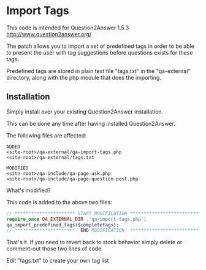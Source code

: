Import Tags
==========================================================

This code is intended for Question2Answer 1.5.3
http://www.question2answer.org/

The patch allows you to import a set of predefined tags in order to be able to present the user with tag suggestions before questions exists for these tags.

Predefined tags are stored in plain text file "tags.txt" in the "qa-external" directory, along with the php module that does the importing.

Installation
------------------------------------------------------------

Simply install over your existing Question2Answer installation.

This can be done any time after having installed Question2Answer.

The following files are affected:

```
ADDED
<site-root>/qa-external/qa-import-tags.php		
<site-root>/qa-external/tags.txt	
```

```
MODIFIED
<site-root>/qa-include/qa-page-ask.php
<site-root>/qa-include/qa-page-question-post.php
```

What's modified?

This code is added to the above two files:

```php
// ********************** START MODIFICATION *****************************
require_once QA_EXTERNAL_DIR .'qa-import-tags.php';
qa_import_predefined_tags($completetags);
// **********************  END MODIFICATION  *****************************
```

That's it.  If you need to revert back to stock behavior simply delete or comment-out those two lines of code.

Edit "tags.txt" to create your own tag list


